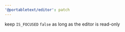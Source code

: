 ```yaml
---
'@portabletext/editor': patch
---
```


keep `IS_FOCUSED` `false` as long as the editor is read-only
